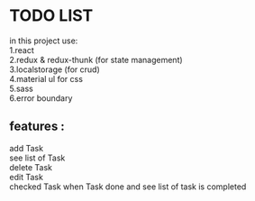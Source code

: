 # TODO LIST
in this project use:\
1.react\
2.redux & redux-thunk (for state management)\
3.localstorage (for crud)\
4.material ul for css\
5.sass\
6.error boundary
 
 ## features :
 add Task\
 see list of Task\
 delete Task\
 edit Task\
 checked Task when Task done and see list of task is completed
 

